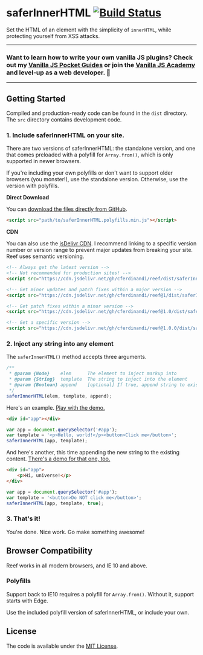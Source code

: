 # saferInnerHTML [![Build Status](https://travis-ci.org/cferdinandi/saferInnerHTML.svg)](https://travis-ci.org/cferdinandi/saferInnerHTML)
Set the HTML of an element with the simplicity of `innerHTML`, while protecting yourself from XSS attacks.

<hr>

### Want to learn how to write your own vanilla JS plugins? Check out my [Vanilla JS Pocket Guides](https://vanillajsguides.com/) or join the [Vanilla JS Academy](https://vanillajsacademy.com) and level-up as a web developer. 🚀

<hr>

## Getting Started

Compiled and production-ready code can be found in the `dist` directory. The `src` directory contains development code.

### 1. Include saferInnerHTML on your site.

There are two versions of saferInnerHTML: the standalone version, and one that comes preloaded with a polyfill for `Array.from()`, which is only supported in newer browsers.

If you're including your own polyfills or don't want to support older browsers (you monster!), use the standalone version. Otherwise, use the version with polyfills.

**Direct Download**

You can [download the files directly from GitHub](https://github.com/cferdinandi/saferInnerHTML/archive/master.zip).

```html
<script src="path/to/saferInnerHTML.polyfills.min.js"></script>
```

**CDN**

You can also use the [jsDelivr CDN](https://www.jsdelivr.com/package/gh/cferdinandi/saferInnerHTML?path=dist). I recommend linking to a specific version number or version range to prevent major updates from breaking your site. Reef uses semantic versioning.

```html
<!-- Always get the latest version -->
<!-- Not recommended for production sites! -->
<script src="https://cdn.jsdelivr.net/gh/cferdinandi/reef/dist/saferInnerHTML.polyfills.min.js"></script>

<!-- Get minor updates and patch fixes within a major version -->
<script src="https://cdn.jsdelivr.net/gh/cferdinandi/reef@1/dist/saferInnerHTML.polyfills.min.js"></script>

<!-- Get patch fixes within a minor version -->
<script src="https://cdn.jsdelivr.net/gh/cferdinandi/reef@1.0/dist/saferInnerHTML.polyfills.min.js"></script>

<!-- Get a specific version -->
<script src="https://cdn.jsdelivr.net/gh/cferdinandi/reef@1.0.0/dist/saferInnerHTML.polyfills.min.js"></script>
```

### 2. Inject any string into any element

The `saferInnerHTML()` method accepts three arguments.

```js
/**
 * @param {Node}    elem      The element to inject markup into
 * @param {String}  template  The string to inject into the element
 * @param {Boolean} append    [optional] If true, append string to existing content instead of replacing it
 */
saferInnerHTML(elem, template, append);
```

Here's an example. [Play with the demo.](https://codepen.io/cferdinandi/pen/PdPwga)

```html
<div id="app"></div>
```

```js
var app = document.querySelector('#app');
var template = '<p>Hello, world!</p><button>Click me</button>';
saferInnerHTML(app, template);
```

And here's another, this time appending the new string to the existing content. [There's a demo for that one, too.](https://codepen.io/cferdinandi/pen/RYWPbM)

```html
<div id="app">
    <p>Hi, universe!</p>
</div>
```

```js
var app = document.querySelector('#app');
var template = '<button>Do NOT click me</button>';
saferInnerHTML(app, template, true);
```

### 3. That's it!

You're done. Nice work. Go make something awesome!



## Browser Compatibility

Reef works in all modern browsers, and IE 10 and above.

### Polyfills

Support back to IE10 requires a polyfill for `Array.from()`. Without it, support starts with Edge.

Use the included polyfill version of saferInnerHTML, or include your own.



## License

The code is available under the [MIT License](LICENSE.md).